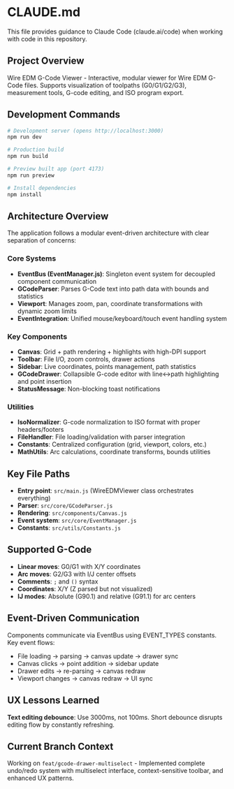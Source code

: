 # CLAUDE.md

This file provides guidance to Claude Code (claude.ai/code) when working with code in this repository.

## Project Overview

Wire EDM G-Code Viewer - Interactive, modular viewer for Wire EDM G-Code files. Supports visualization of toolpaths (G0/G1/G2/G3), measurement tools, G-code editing, and ISO program export.

## Development Commands

```bash
# Development server (opens http://localhost:3000)
npm run dev

# Production build
npm run build

# Preview built app (port 4173)  
npm run preview

# Install dependencies
npm install
```

## Architecture Overview

The application follows a modular event-driven architecture with clear separation of concerns:

### Core Systems
- **EventBus (EventManager.js)**: Singleton event system for decoupled component communication
- **GCodeParser**: Parses G-Code text into path data with bounds and statistics
- **Viewport**: Manages zoom, pan, coordinate transformations with dynamic zoom limits
- **EventIntegration**: Unified mouse/keyboard/touch event handling system

### Key Components
- **Canvas**: Grid + path rendering + highlights with high-DPI support
- **Toolbar**: File I/O, zoom controls, drawer actions
- **Sidebar**: Live coordinates, points management, path statistics
- **GCodeDrawer**: Collapsible G-code editor with line↔path highlighting and point insertion
- **StatusMessage**: Non-blocking toast notifications

### Utilities
- **IsoNormalizer**: G-code normalization to ISO format with proper headers/footers
- **FileHandler**: File loading/validation with parser integration
- **Constants**: Centralized configuration (grid, viewport, colors, etc.)
- **MathUtils**: Arc calculations, coordinate transforms, bounds utilities

## Key File Paths

- **Entry point**: `src/main.js` (WireEDMViewer class orchestrates everything)
- **Parser**: `src/core/GCodeParser.js` 
- **Rendering**: `src/components/Canvas.js`
- **Event system**: `src/core/EventManager.js`
- **Constants**: `src/utils/Constants.js`

## Supported G-Code

- **Linear moves**: G0/G1 with X/Y coordinates
- **Arc moves**: G2/G3 with I/J center offsets  
- **Comments**: `;` and `()` syntax
- **Coordinates**: X/Y (Z parsed but not visualized)
- **IJ modes**: Absolute (G90.1) and relative (G91.1) for arc centers

## Event-Driven Communication

Components communicate via EventBus using EVENT_TYPES constants. Key event flows:
- File loading → parsing → canvas update → drawer sync
- Canvas clicks → point addition → sidebar update
- Drawer edits → re-parsing → canvas redraw
- Viewport changes → canvas redraw → UI sync

## UX Lessons Learned

**Text editing debounce**: Use 3000ms, not 100ms. Short debounce disrupts editing flow by constantly refreshing.

## Current Branch Context

Working on `feat/gcode-drawer-multiselect` - Implemented complete undo/redo system with multiselect interface, context-sensitive toolbar, and enhanced UX patterns.